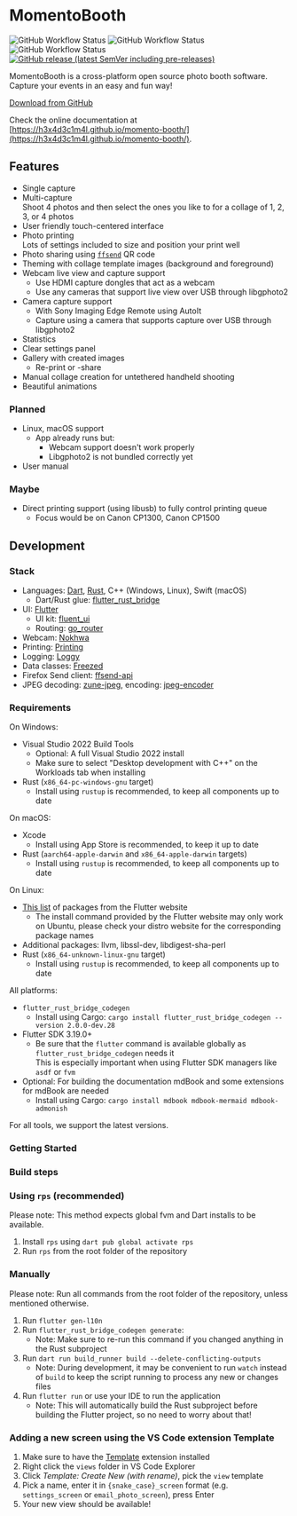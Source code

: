 # MomentoBooth

![GitHub Workflow Status](https://img.shields.io/github/actions/workflow/status/h3x4d3c1m4l/momento-booth/release-linux-appimage-x64.yml?label=Linux%20build)
![GitHub Workflow Status](https://img.shields.io/github/actions/workflow/status/h3x4d3c1m4l/momento-booth/release-macos-x64.yml?label=macOS%20build)
![GitHub Workflow Status](https://img.shields.io/github/actions/workflow/status/h3x4d3c1m4l/momento-booth/release-win-x64.yml?label=Windows%20build)
[![GitHub release (latest SemVer including pre-releases)](https://img.shields.io/github/v/release/h3x4d3c1m4l/momento-booth?include_prereleases&label=Latest%20version)](https://github.com/h3x4d3c1m4l/momento-booth/releases)

MomentoBooth is a cross-platform open source photo booth software. Capture your events in an easy and fun way!

[Download from GitHub](https://github.com/h3x4d3c1m4l/momento-booth/releases)

Check the online documentation at [https://h3x4d3c1m4l.github.io/momento-booth/](https://h3x4d3c1m4l.github.io/momento-booth/).

## Features

* Single capture
* Multi-capture  
  Shoot 4 photos and then select the ones you like to for a collage of 1, 2, 3, or 4 photos
* User friendly touch-centered interface
* Photo printing  
  Lots of settings included to size and position your print well
* Photo sharing using [`ffsend`](https://github.com/timvisee/ffsend) QR code
* Theming with collage template images (background and foreground)
* Webcam live view and capture support
  * Use HDMI capture dongles that act as a webcam
  * Use any cameras that support live view over USB through libgphoto2
* Camera capture support
  * With Sony Imaging Edge Remote using AutoIt
  * Capture using a camera that supports capture over USB through libgphoto2
* Statistics
* Clear settings panel
* Gallery with created images
  * Re-print or -share
* Manual collage creation for untethered handheld shooting
* Beautiful animations

### Planned

* Linux, macOS support
  * App already runs but:
    * Webcam support doesn't work properly
    * Libgphoto2 is not bundled correctly yet
* User manual

### Maybe

* Direct printing support (using libusb) to fully control printing queue
  * Focus would be on Canon CP1300, Canon CP1500

## Development

### Stack

* Languages: [Dart](https://dart.dev/), [Rust](https://www.rust-lang.org/), C++ (Windows, Linux), Swift (macOS)
  * Dart/Rust glue: [flutter_rust_bridge](https://pub.dev/packages/flutter_rust_bridge)
* UI: [Flutter](https://flutter.dev/)
  * UI kit: [fluent_ui](https://pub.dev/packages/fluent_ui)
  * Routing: [go_router](https://pub.dev/packages/go_router)
* Webcam: [Nokhwa](https://crates.io/crates/nokhwa)
* Printing: [Printing](https://pub.dev/packages/printing)
* Logging: [Loggy](https://pub.dev/packages/loggy)
* Data classes: [Freezed](https://pub.dev/packages/freezed)
* Firefox Send client: [ffsend-api](https://crates.io/crates/ffsend-api)
* JPEG decoding: [zune-jpeg](https://crates.io/crates/zune-jpeg), encoding: [jpeg-encoder](https://crates.io/crates/jpeg-encoder)

### Requirements

On Windows:

* Visual Studio 2022 Build Tools
  * Optional: A full Visual Studio 2022 install
  * Make sure to select "Desktop development with C++" on the Workloads tab when installing
* Rust (`x86_64-pc-windows-gnu` target)
  * Install using `rustup` is recommended, to keep all components up to date

On macOS:

* Xcode
  * Install using App Store is recommended, to keep it up to date
* Rust (`aarch64-apple-darwin` and `x86_64-apple-darwin` targets)
  * Install using `rustup` is recommended, to keep all components up to date

On Linux:

* [This list](https://docs.flutter.dev/get-started/install/linux#additional-linux-requirements) of packages from the Flutter website
  * The install command provided by the Flutter website may only work on Ubuntu, please check your distro website for the corresponding package names
* Additional packages: llvm, libssl-dev, libdigest-sha-perl
* Rust (`x86_64-unknown-linux-gnu` target)
  * Install using `rustup` is recommended, to keep all components up to date

All platforms:

* `flutter_rust_bridge_codegen`
  * Install using Cargo: `cargo install flutter_rust_bridge_codegen --version 2.0.0-dev.28`
* Flutter SDK 3.19.0+
  * Be sure that the `flutter` command is available globally as `flutter_rust_bridge_codegen` needs it\
    This is especially important when using Flutter SDK managers like `asdf` or `fvm`
* Optional: For building the documentation mdBook and some extensions for mdBook are needed
  * Install using Cargo: `cargo install mdbook mdbook-mermaid mdbook-admonish`

For all tools, we support the latest versions.

### Getting Started

### Build steps

### Using `rps` (recommended)

Please note: This method expects global fvm and Dart installs to be available.

1. Install `rps` using `dart pub global activate rps`
2. Run `rps` from the root folder of the repository

### Manually

Please note: Run all commands from the root folder of the repository, unless mentioned otherwise.

1. Run `flutter gen-l10n`
2. Run `flutter_rust_bridge_codegen generate`:
    * Note: Make sure to re-run this command if you changed anything in the Rust subproject
3. Run `dart run build_runner build --delete-conflicting-outputs`
    * Note: During development, it may be convenient to run `watch` instead of `build` to keep the script running to process any new or changes files
4. Run `flutter run` or use your IDE to run the application
    * Note: This will automatically build the Rust subproject before building the Flutter project, so no need to worry about that!

### Adding a new screen using the VS Code extension Template

1. Make sure to have the [Template](https://marketplace.visualstudio.com/items?itemName=yongwoo.templateplate) extension installed
2. Right click the `views` folder in VS Code Explorer
3. Click _Template: Create New (with rename)_, pick the `view` template
4. Pick a name, enter it in `{snake_case}_screen` format (e.g. `settings_screen` or `email_photo_screen`), press Enter
5. Your new view should be available!
